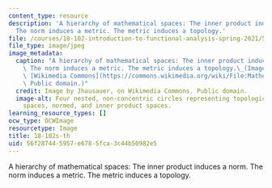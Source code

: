 ```yaml
---
content_type: resource
description: 'A hierarchy of mathematical spaces: The inner product induces a norm.
  The norm induces a metric. The metric induces a topology.'
file: /courses/18-102-introduction-to-functional-analysis-spring-2021/56f287445957e6785fca3c44b50982e5_18-102s21-th.jpg
file_type: image/jpeg
image_metadata:
  caption: "A hierarchy of mathematical spaces: The inner product induces a norm.\
    \ The norm induces a metric. The metric induces a topology.\_(Image by Jhausauer,on\
    \ [Wikimedia Commons](https://commons.wikimedia.org/wiki/File:Mathematical_Spaces.png).\
    \ Public domain.)"
  credit: Image by Jhausauer, on Wikimedia Commons. Public domain.
  image-alt: Four nested, non-concentric circles representing topological space, metric
    spaces, normed, and inner product spaces.
learning_resource_types: []
ocw_type: OCWImage
resourcetype: Image
title: 18-102s-th
uid: 56f28744-5957-e678-5fca-3c44b50982e5
---
```

A hierarchy of mathematical spaces: The inner product induces a norm. The norm induces a metric. The metric induces a topology.

